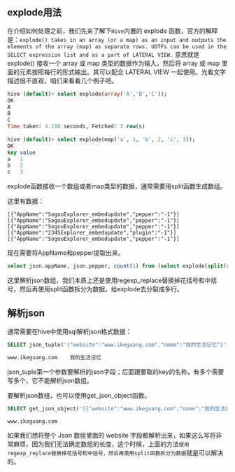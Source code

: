 ## explode用法

在介绍如何处理之前，我们先来了解下`Hive`内置的 explode 函数，官方的解释是：`explode() takes in an array (or a map) as an input and outputs the elements of the array (map) as separate rows. UDTFs can be used in the SELECT expression list and as a part of LATERAL VIEW.` 意思就是 explode() 接收一个 array 或 map 类型的数据作为输入，然后将 array 或 map 里面的元素按照每行的形式输出。其可以配合 LATERAL VIEW 一起使用。光看文字描述很不直观，咱们来看看几个例子吧。

```sql
hive (default)> select explode(array('A','B','C'));
OK
A
B
C
Time taken: 4.188 seconds, Fetched: 3 row(s)
 
hive (default)> select explode(map('a', 1, 'b', 2, 'c', 3));
OK
key	value
a	1
b	2
c	3
```

explode函数接收一个数组或者map类型的数据，通常需要用split函数生成数组。

这里有数据：

```
[{"AppName":"SogouExplorer_embedupdate","pepper":"-1"}]
[{"AppName":"SogouExplorer_embedupdate","pepper":"-1"}]
[{"AppName":"SogouExplorer_embedupdate","pepper":"-1"}]
[{"AppName":"2345Explorer_embedupdate","plugin":"-1"}]
[{"AppName":"SogouExplorer_embedupdate","pepper":"-1"}]
```

现在需要将AppName和pepper提取出来。

```sql
select json.appName, json.pepper, count(1) from (select explode(split(regexp_replace(regexp_replace(data, '\\}\\,\\{','\\}\\;\\{'),'\\[|\\]',''),'\\;')) as json from table)m2 lateral view json_tuple(json, 'AppName','pepper') json as appName, pepper group by json.appName, json.pepper;
```

这里解析json数组，我们本质上还是使用regexp_replace替换掉花括号和中括号，然后再使用split函数拆分为数据，给explode去分裂成多行。

## 解析json

通常需要在hive中使用sql解析json格式数据：

```sql
SELECT json_tuple('{"website":"www.ikeguang.com","name":"我的生活记忆"}', 'website', 'name');

www.ikeguang.com	我的生活记忆
```

json_tuple第一个参数要解析的json字段；后面跟要取的key的名称，有多个需要写多个，它不能解析json数组。

要解析json数组，也可以使用get_json_object函数。

```sql
SELECT get_json_object('[{"website":"www.ikeguang.com","name":"我的生活记忆"},{"website":"beian.ikeguang.com","name":"备案"}]', '$.[0].website');

www.ikeguang.com
```

如果我们想将整个 Json 数组里面的 website 字段都解析出来，如果这么写将非常麻烦，因为我们无法确定数组的长度，这个时候，上面的方法`使用regexp_replace替换掉花括号和中括号，然后再使用split函数拆分为数据`就是可以解决的。